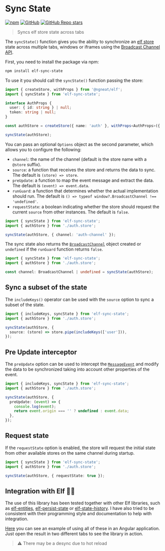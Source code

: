 # Sync State

[![npm](https://img.shields.io/npm/v/elf-sync-state?logo=npm&style=flat-square)](https://www.npmjs.com/package/elf-sync-state) [![GitHub](https://img.shields.io/github/license/ricardojbarrios/elf-sync-state?style=flat-square)](https://github.com/RicardoJBarrios/elf-sync-state/blob/main/LICENSE.md) [![GitHub Repo stars](https://img.shields.io/github/stars/ricardojbarrios/elf-sync-state?logo=github&style=flat-square)](https://github.com/RicardoJBarrios/elf-sync-state)

> Syncs elf store state across tabs

The `syncState()` function gives you the ability to synchronize an [elf store](https://ngneat.github.io/elf/) state across multiple tabs, windows or iframes using the [Broadcast Channel API](https://developer.mozilla.org/en-US/docs/Web/API/Broadcast_Channel_API).

First, you need to install the package via npm:

```bash
npm install elf-sync-state
```

To use it you should call the `syncState()` function passing the store:

```ts
import { createStore, withProps } from '@ngneat/elf';
import { syncState } from 'elf-sync-state';

interface AuthProps {
  user: { id: string } | null;
  token: string | null;
}

const authStore = createStore({ name: 'auth' }, withProps<AuthProps>({ user: null, token: null }));

syncState(authStore);
```

You can pass an optional `Options` object as the second parameter, which allows you to configure the following:

- `channel`: the name of the channel (default is the store name with a `@store` suffix).
- `source`: a function that receives the store and returns the data to sync. The default is `(store) => store`.
- `preUpdate`: a function to map the event message and extract the data. The default is `(event) => event.data`.
- `runGuard`: a function that determines whether the actual implementation should run. The default is `() => typeof window?.BroadcastChannel !== 'undefined'`.
- `requestState`: a boolean indicating whether the store should request the current `source` from other instances. The default is `false`.

```ts
import { syncState } from 'elf-sync-state';
import { authStore } from './auth.store';

syncState(authStore, { channel: 'auth-channel' });
```

The sync state also returns the [`BroadcastChannel`](https://developer.mozilla.org/en-US/docs/Web/API/BroadcastChannel) object created or `undefined` if the `runGuard` function returns `false`.

```ts
import { syncState } from 'elf-sync-state';
import { authStore } from './auth.store';

const channel: BroadcastChannel | undefined = syncState(authStore);
```

## Sync a subset of the state

The `includeKeys()` operator can be used with the `source` option to sync a subset of the state.

```ts
import { includeKeys, syncState } from 'elf-sync-state';
import { authStore } from './auth.store';

syncState(authStore, {
  source: (store) => store.pipe(includeKeys(['user'])),
});
```

## Pre Update interceptor

The `preUpdate` option can be used to intercept the [`MessageEvent`](https://developer.mozilla.org/en-US/docs/Web/API/MessageEvent)
and modify the data to be synchronized taking into account other properties of the event.

```ts
import { includeKeys, syncState } from 'elf-sync-state';
import { authStore } from './auth.store';

syncState(authStore, {
  preUpdate: (event) => {
    console.log(event);
    return event.origin === '' ? undefined : event.data;
  },
});
```

## Request state

If the `requestState` option is enabled, the store will request the initial state from other available stores on the same channel during startup.

```ts
import { syncState } from 'elf-sync-state';
import { authStore } from './auth.store';

syncState(authStore, { requestState: true });
```

## Integration with Elf :mage_woman:

The use of this library has been tested together with other Elf libraries, such as [elf-entities](https://ngneat.github.io/elf/docs/features/entities/entities), [elf-persist-state](https://ngneat.github.io/elf/docs/features/persist-state) or [elf-state-history](https://ngneat.github.io/elf/docs/features/history). I have also tried to be consistent with their programming style and documentation to help with integration.

[Here](https://stackblitz.com/edit/angular-elf-sync-state?devToolsHeight=33&file=src/app/todo.repository.ts) you can see an example of using all of these in an Angular application. Just open the result in two different tabs to see the library in action.

> :warning: There may be a desync due to hot reload
